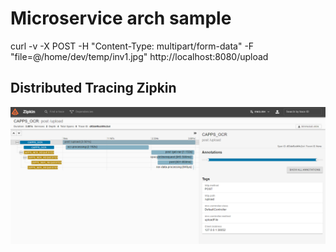 # Microservice arch sample


curl -v -X POST -H "Content-Type: multipart/form-data"  -F "file=@/home/dev/temp/inv1.jpg" http://localhost:8080/upload

## Distributed Tracing Zipkin
![Zipkin trace ](./zipkin-trace.png)
